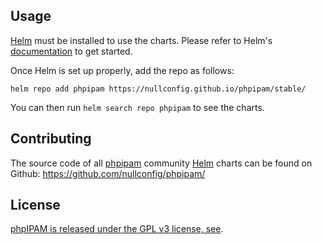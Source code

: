 ## Usage

[Helm](https://helm.sh) must be installed to use the charts.
Please refer to Helm's [documentation](https://helm.sh/docs/) to get started.

Once Helm is set up properly, add the repo as follows:

```console
helm repo add phpipam https://nullconfig.github.io/phpipam/stable/
```
You can then run `helm search repo phpipam` to see the charts.

## Contributing

The source code of all [phpipam](https://phpipam.net) community [Helm](https://helm.sh) charts can be found on Github: <https://github.com/nullconfig/phpipam/>

## License

<!-- Keep full URL links to repo files because this README syncs from main to gh-pages.  -->
[phpIPAM is released under the GPL v3 license, see](https://github.com/phpipam/phpipam/blob/master/misc/gpl-3.0.txt).
